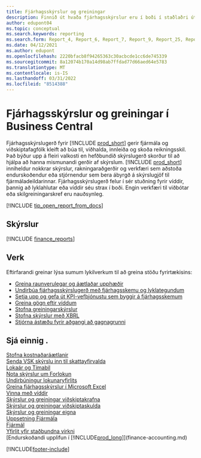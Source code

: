 ```yaml
---
title: Fjárhagsskýrslur og greiningar
description: Finnið út hvaða fjárhagsskýrslur eru í boði í staðlaðri útgáfu Business Central til að halda utan um reksturinn. Notið skýrslu 38 fyrir hagnað/tap (P & L) skýrslugerð.
author: edupont04
ms.topic: conceptual
ms.search.keywords: reporting
ms.search.form: Report_4, Report_6, Report_7, Report_9, Report_25, Report_38
ms.date: 04/12/2021
ms.author: edupont
ms.openlocfilehash: 2220bfacb8f94265363c30acbcde1cc6de745339
ms.sourcegitcommit: 8a12074b170a14d98ab7ffdad77d66aed64e5783
ms.translationtype: MT
ms.contentlocale: is-IS
ms.lasthandoff: 03/31/2022
ms.locfileid: "8514388"
---
```

# <a name="financial-reports-and-analytics-in-business-central"></a>Fjárhagsskýrslur og greiningar í Business Central

Fjárhagsskýrslugerð fyrir [!INCLUDE [prod_short](includes/prod_short.md)] gerir fjármála og viðskiptafagfólk kleift að búa til, viðhalda, innleiða og skoða reikningsskil. Það býður upp á fleiri valkosti en hefðbundið skýrslugerð skorður til að hjálpa að hanna mismunandi gerðir af skýrslum. [!INCLUDE [prod_short](includes/prod_short.md)] inniheldur nokkrar skýrslur, rakningaraðgerðir og verkfæri sem aðstoða endurskoðendur eða stjórnendur sem bera ábyrgð á skýrslugjöf til fjármáladeildarinnar. Fjárhagsskýrslugerð felur í sér stuðning fyrir víddir, þannig að lyklahlutar eða víddir séu strax í boði. Engin verkfæri til viðbótar eða skilgreiningarskref eru nauðsynleg.  

[!INCLUDE [tip_open_report_from_docs](includes/tip-open-report-from-docs.md)]

## <a name="reports"></a>Skýrslur
[!INCLUDE [finance_reports](includes/finance-reports-include.md)]

## <a name="tasks"></a>Verk

Eftirfarandi greinar lýsa sumum lykilverkum til að greina stöðu fyrirtækisins:

* [Greina raunverulegar og áætlaðar upphæðir](bi-how-analyze-actual-versus-budget.md)  
* [Undirbúa fjárhagsskýrslugerð með fjárhagsskemu og lyklategundum](bi-how-work-account-schedule.md)  
* [Setja upp og gefa út KPI-vefþjónustu sem byggir á fjárhagsskemum](bi-how-to-set-up-and-publish-kpi-web-services-based-on-account-schedules.md)  
* [Greina gögn eftir víddum](bi-how-analyze-data-dimension.md)  
* [Stofna greiningarskýrslur](bi-how-create-analysis-views-reports.md)  
* [Stofna skýrslur með XBRL](bi-create-reports-with-xbrl.md)  
* [Stjórna ástæðu fyrir aðgangi að gagnagrunni](admin-data-access-intent.md)  

## <a name="see-also"></a>Sjá einnig .

[Stofna kostnaðaráætlanir](finance-create-cost-budgets.md)  
[Senda VSK skýrslu inn til skattayfirvalda](finance-how-report-vat.md)  
[Lokaár og Tímabil](year-close-years-periods.md)  
[Nota skýrslur um Forlokun](year-prepare-preclose-reports.md)  
[Undirbúningur lokunaryfirlits](year-prepare-close-statement.md)  
[Greina fjárhagsskýrslur í Microsoft Excel](finance-analyze-excel.md)  
[Vinna með víddir](finance-dimensions.md)  
[Skýrslur og greiningar viðskiptakrafna](receivables-reports.md)  
[Skýrslur og greiningar viðskiptaskulda](payables-reports.md)  
[Skýrslur og greiningar eigna](fa-reports.md)  
[Uppsetning Fjármála](finance-setup-finance.md)  
[Fjármál](finance.md)  
[Yfirlit yfir staðbundna virkni](about-localization.md)  
[Endurskoðandi upplifun í [!INCLUDE[prod_long](includes/prod_long.md)]](finance-accounting.md)  


[!INCLUDE[footer-include](includes/footer-banner.md)]
